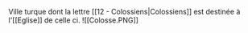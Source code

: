 Ville turque dont la lettre [[12 - Colossiens|Colossiens]] est destinée à l'[[Eglise]] de celle ci.
![[Colosse.PNG]]